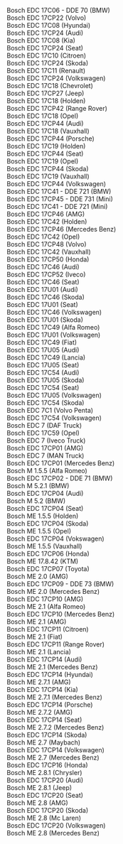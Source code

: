 Bosch EDC 17C06 - DDE 70 (BMW)
<br/>Bosch EDC 17CP22 (Volvo)
<br/>Bosch EDC 17C08 (Hyundai)
<br/>Bosch EDC 17CP24 (Audi)
<br/>Bosch EDC 17C08 (Kia)
<br/>Bosch EDC 17CP24 (Seat)
<br/>Bosch EDC 17C10 (Citroen)
<br/>Bosch EDC 17CP24 (Skoda)
<br/>Bosch EDC 17C11 (Renault)
<br/>Bosch EDC 17CP24 (Volkswagen)
<br/>Bosch EDC 17C18 (Chevrolet)
<br/>Bosch EDC 17CP27 (Jeep)
<br/>Bosch EDC 17C18 (Holden)
<br/>Bosch EDC 17CP42 (Range Rover)
<br/>Bosch EDC 17C18 (Opel)
<br/>Bosch EDC 17CP44 (Audi)
<br/>Bosch EDC 17C18 (Vauxhall)
<br/>Bosch EDC 17CP44 (Porsche)
<br/>Bosch EDC 17C19 (Holden)
<br/>Bosch EDC 17CP44 (Seat)
<br/>Bosch EDC 17C19 (Opel)
<br/>Bosch EDC 17CP44 (Skoda)
<br/>Bosch EDC 17C19 (Vauxhall)
<br/>Bosch EDC 17CP44 (Volkswagen)
<br/>Bosch EDC 17C41 - DDE 721 (BMW)
<br/>Bosch EDC 17CP45 - DDE 731 (Mini)
<br/>Bosch EDC 17C41 - DDE 721 (Mini)
<br/>Bosch EDC 17CP46 (AMG)
<br/>Bosch EDC 17C42 (Holden)
<br/>Bosch EDC 17CP46 (Mercedes Benz)
<br/>Bosch EDC 17C42 (Opel)
<br/>Bosch EDC 17CP48 (Volvo)
<br/>Bosch EDC 17C42 (Vauxhall)
<br/>Bosch EDC 17CP50 (Honda)
<br/>Bosch EDC 17C46 (Audi)
<br/>Bosch EDC 17CP52 (Iveco)
<br/>Bosch EDC 17C46 (Seat)
<br/>Bosch EDC 17U01 (Audi)
<br/>Bosch EDC 17C46 (Skoda)
<br/>Bosch EDC 17U01 (Seat)
<br/>Bosch EDC 17C46 (Volkswagen)
<br/>Bosch EDC 17U01 (Skoda)
<br/>Bosch EDC 17C49 (Alfa Romeo)
<br/>Bosch EDC 17U01 (Volkswagen)
<br/>Bosch EDC 17C49 (Fiat)
<br/>Bosch EDC 17U05 (Audi)
<br/>Bosch EDC 17C49 (Lancia)
<br/>Bosch EDC 17U05 (Seat)
<br/>Bosch EDC 17C54 (Audi)
<br/>Bosch EDC 17U05 (Skoda)
<br/>Bosch EDC 17C54 (Seat)
<br/>Bosch EDC 17U05 (Volkswagen)
<br/>Bosch EDC 17C54 (Skoda)
<br/>Bosch EDC 7C1 (Volvo Penta)
<br/>Bosch EDC 17C54 (Volkswagen)
<br/>Bosch EDC 7 (DAF Truck)
<br/>Bosch EDC 17C59 (Opel)
<br/>Bosch EDC 7 (Iveco Truck)
<br/>Bosch EDC 17CP01 (AMG)
<br/>Bosch EDC 7 (MAN Truck)
<br/>Bosch EDC 17CP01 (Mercedes Benz)
<br/>Bosch M 1.5.5 (Alfa Romeo)
<br/>Bosch EDC 17CP02 - DDE 71 (BMW)
<br/>Bosch M 5.2.1 (BMW)
<br/>Bosch EDC 17CP04 (Audi)
<br/>Bosch M 5.2 (BMW)
<br/>Bosch EDC 17CP04 (Seat)
<br/>Bosch ME 1.5.5 (Holden)
<br/>Bosch EDC 17CP04 (Skoda)
<br/>Bosch ME 1.5.5 (Opel)
<br/>Bosch EDC 17CP04 (Vokswagen)
<br/>Bosch ME 1.5.5 (Vauxhall)
<br/>Bosch EDC 17CP06 (Honda)
<br/>Bosch ME 17.8.42 (KTM)
<br/>Bosch EDC 17CP07 (Toyota)
<br/>Bosch ME 2.0 (AMG)
<br/>Bosch EDC 17CP09 - DDE 73 (BMW)
<br/>Bosch ME 2.0 (Mercedes Benz)
<br/>Bosch EDC 17CP10 (AMG)
<br/>Bosch ME 2.1 (Alfa Romeo)
<br/>Bosch EDC 17CP10 (Mercedes Benz)
<br/>Bosch ME 2.1 (AMG)
<br/>Bosch EDC 17CP11 (Citroen)
<br/>Bosch ME 2.1 (Fiat)
<br/>Bosch EDC 17CP11 (Range Rover)
<br/>Bosch ME 2.1 (Lancia)
<br/>Bosch EDC 17CP14 (Audi)
<br/>Bosch ME 2.1 (Mercedes Benz)
<br/>Bosch EDC 17CP14 (Hyundai)
<br/>Bosch ME 2.7.1 (AMG)
<br/>Bosch EDC 17CP14 (Kia)
<br/>Bosch ME 2.7.1 (Mercedes Benz)
<br/>Bosch EDC 17CP14 (Porsche)
<br/>Bosch ME 2.7.2 (AMG)
<br/>Bosch EDC 17CP14 (Seat)
<br/>Bosch ME 2.7.2 (Mercedes Benz)
<br/>Bosch EDC 17CP14 (Skoda)
<br/>Bosch ME 2.7 (Maybach)
<br/>Bosch EDC 17CP14 (Volkswagen)
<br/>Bosch ME 2.7 (Mercedes Benz)
<br/>Bosch EDC 17CP16 (Honda)
<br/>Bosch ME 2.8.1 (Chrysler)
<br/>Bosch EDC 17CP20 (Audi)
<br/>Bosch ME 2.8.1 (Jeep)
<br/>Bosch EDC 17CP20 (Seat)
<br/>Bosch ME 2.8 (AMG)
<br/>Bosch EDC 17CP20 (Skoda)
<br/>Bosch ME 2.8 (Mc Laren)
<br/>Bosch EDC 17CP20 (Volkswagen)
<br/>Bosch ME 2.8 (Mercedes Benz)
<br/>
